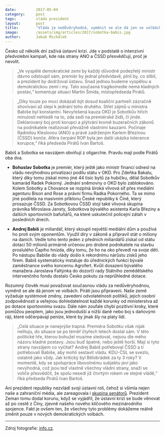 ```yaml
---
date:         2017-05-04
category:     post
tags:         vláda prezident
layout:       post
title:        "Vláda je nedůvěryhodná, vyměnit se ale dá jen ve volbách. Piráti jsou připraveni"
image:        /assets/img/articles/2017/sobotka-babis.jpg
author:       Jakub Michálek
---
```


Česko už několik dní zažívá ústavní krizi. Jde v podstatě o intenzivní předvolební kampaň, kde nás strany ANO a ČSSD přesvědčují, proč je nevolit.

> „Ve vyspělé demokratické zemi by každý důvodně podezřelý ministr dávno odstoupil sám, premiér by jednal předvídavě, plnil by, co slíbil, a prezident by dodržoval ústavu. Snad jednou budeme vyspělou a demokratickou zemí i my. Tato současná tragikomedie nemá kladných postav,“ komentuje situaci Martin Šmída, místopředseda Pirátů.

> „Díky touze po moci dokázali být dosud koaliční partneři zázračně shovívaví až slepí k jednání toho druhého. Střet zájmů u ministra Babiše byl konstantní. Nevyřešená kauza OKD je Sobotkův hřích minulosti nehledě na to, zda sedí na premiérské židli, či jinde. Deklarovaný boj proti korupci a plýtvání kromě buzeračních zákonů na podnikatele realizovali převážně vlastními kauzami. Počínaje Radmilou Kleslovou (ANO) a právě zadrženým Karlem Březinou (ČSSD) konče. Aféra čerpání ROP byla jen další ukázka tolerance korupce,“ říká předseda Pirátů Ivan Bartoš.

Babiš a Sobotka se navzájem obviňují z oligarchie. Pravdu mají podle Pirátů oba dva.

* **Bohuslav Sobotka** je premiér, který ještě jako ministr financí odnesl na vládu nevýhodnou privatizaci podílu státu v OKD. Pro Zdeňka Bakalu, který díky tomu získal mimo jiné 44 tisíc bytů za hubičku, dělal Sobotkův kamarád Radek Pokorný. Jednání sněmovny o OKD bylo zablokováno. Kolem Sobotky a Chovance se rozpíná široká vlivová síť přes mediální agenturu Bison and Rose a právní firmu Radka Pokorného. Ta se mimo jiné podílela na masivním příklonu České republiky k Číně, který prosazuje ČSSD. Za Sobotkovou ČSSD stojí také vlivová skupina právníka Miroslava Jansty, Sobotkova bývalého asistenta Karla Březiny a dalších sportovních bafuňářů, na které uskutečnil policejní zátah v posledních dnech.

* **Andrej Babiš** je miliardář, který skoupil největší mediální dům a používá ho proti svým oponentům. Využil díry v zákoně a připravil stát o miliony na daních. Vedle toho tento jeden z předních miliardářů získal od státu dotaci 50 milionů primárně určenou pro drobné podnikatele na stavbu proslulého Čapího hnízda, díky tomu, že ho na oko převedl na svoje děti. Po nástupu Babiše do vlády došlo k rekordnímu nárůstu zisků jeho firem. Babiš systematicky instaluje do úřednických funkcí bývalé zaměstnance svého koncernu Agrofert. Kvůli dosazení bývalého manažera Jaroslava Faltýnka do dozorčí rady  Státního zemědělského intervenčnho fondu dostalo Česko pokutu za neprůhledné dotace.

Rozumný člověk musí považovat současnou vládu za nedůvěryhodnou, vyměnit se ale dá jenom ve volbách. Piráti jsou připraveni. Naše země vyžaduje systémové změny, zavedení odvolatelnosti politiků, jejich osobní zodpovědnosti a veřejnou dohledatelnost každé korunky od ministerstva až po dotace sportovnímu svazu. Dále nám zoufale chybí pozitivní kroky, které pomůžou peoplem, jako jsou jednodušší a nižší daně nebo boj s daňovými ráji, které odčerpávají peníze, které by jinak šly na platy lidí.

> „Celá situace je nanejvýše trapná. Premiéra Sobotku však nijak nelituju, do situace se po téměř čtyřech letech dostal sám. V této politické hře, kterou bohužel musíme sledovat, nejsou dle mého názoru kladné postavy. Jsou buď špatné, nebo ještě horší. Mají si tyto strany navzájem co vyčítat? Andrej Babiš potřeboval ČSSD a ti potřebovali Babiše, aby mohli sestavit vládu. KDU-ČSL se svezlo, ostatně jako vždy. Jak kritický byl Bělobrádek za ty 3 roky? V momentě, kdy se spolupráce libovolnému subjektu jeví jako nevýhodná, což jsou teď vlastně všechny vládní strany, snaží se voliče přesvědčit, že spolu nesedí již čtvrtým rokem ve stejné vládě,“ říká předseda Pirátů Ivan Bartoš.

Ani prezident republiky nezvládl svoji ústavní roli, čehož si všimla nejen naše a zahraniční média, ale zareagovala i [skupina senátorů](
http://www.senat.cz/zpravodajstvi/zprava.php?ke_dni=5.5.2017&O=11&id=2273&from=M). Prezident Zeman tomu dodal korunu, když se vyjádřil, že ústavní krizi se bude věnovat až po cestě z Číny, zjevně našeho nového klíčového mezinárodního spojence. Fakt je ovšem ten, že všechny tyto problémy dokážeme reálně změnit pouze v nových demokratických volbách.

----

Zdroj fotografie: [info.cz](http://www.info.cz).

